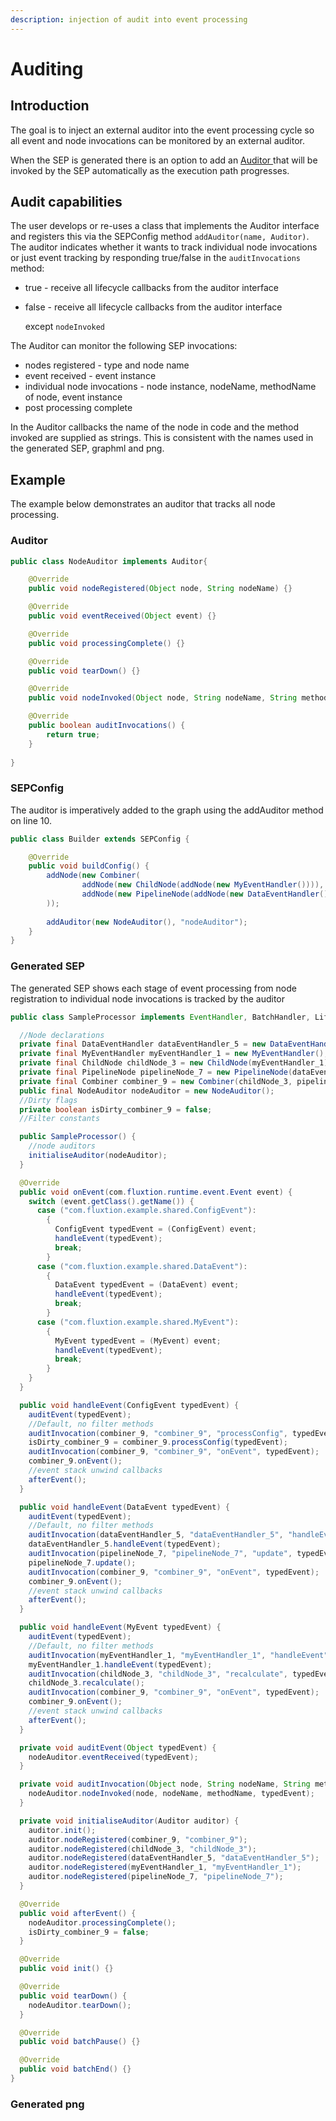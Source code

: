 ```yaml
---
description: injection of audit into event processing
---
```


# Auditing

## Introduction

The goal is to inject an external auditor into the event processing cycle so all event and node invocations can be monitored by an external auditor.

When the SEP is generated there is an option to add an [Auditor ](https://github.com/v12technology/fluxtion/blob/master/api/src/main/java/com/fluxtion/runtime/audit/Auditor.java)that will be invoked by the SEP automatically as the execution path progresses.

## Audit capabilities

The user develops or re-uses a class that implements the Auditor interface and registers this via the SEPConfig method `addAuditor(name, Auditor)`. The auditor indicates whether it wants to track individual node invocations or just event tracking by responding true/false in the `auditInvocations` method:

* true - receive all lifecycle callbacks from the auditor interface
* false - receive all lifecycle callbacks from the auditor interface

   except `nodeInvoked`

The Auditor can monitor the following SEP invocations:

* nodes registered - type and node name
* event received - event instance
* individual node invocations -  node instance, nodeName, methodName of node, event instance
* post processing complete

In the Auditor callbacks the name of the node in code and the method invoked are supplied as strings. This is consistent with the names used in the generated SEP, graphml and png.

## Example

The example below demonstrates an auditor that tracks all node processing.

### Auditor

```java
public class NodeAuditor implements Auditor{

    @Override
    public void nodeRegistered(Object node, String nodeName) {}

    @Override
    public void eventReceived(Object event) {}

    @Override
    public void processingComplete() {}

    @Override
    public void tearDown() {}

    @Override
    public void nodeInvoked(Object node, String nodeName, String methodName, Object event) {}

    @Override
    public boolean auditInvocations() {
        return true;
    }
    
}
```

### SEPConfig

The auditor is imperatively added to the graph using the addAuditor method on line 10.

```java
public class Builder extends SEPConfig {

    @Override
    public void buildConfig() {
        addNode(new Combiner( 
                addNode(new ChildNode(addNode(new MyEventHandler()))),
                addNode(new PipelineNode(addNode(new DataEventHandler())))
        ));
        
        addAuditor(new NodeAuditor(), "nodeAuditor");
    }
}
```

### Generated SEP

The generated SEP shows each stage of event processing from node registration to individual node invocations is tracked by the auditor

```java
public class SampleProcessor implements EventHandler, BatchHandler, Lifecycle {

  //Node declarations
  private final DataEventHandler dataEventHandler_5 = new DataEventHandler();
  private final MyEventHandler myEventHandler_1 = new MyEventHandler();
  private final ChildNode childNode_3 = new ChildNode(myEventHandler_1);
  private final PipelineNode pipelineNode_7 = new PipelineNode(dataEventHandler_5);
  private final Combiner combiner_9 = new Combiner(childNode_3, pipelineNode_7);
  public final NodeAuditor nodeAuditor = new NodeAuditor();
  //Dirty flags
  private boolean isDirty_combiner_9 = false;
  //Filter constants

  public SampleProcessor() {
    //node auditors
    initialiseAuditor(nodeAuditor);
  }

  @Override
  public void onEvent(com.fluxtion.runtime.event.Event event) {
    switch (event.getClass().getName()) {
      case ("com.fluxtion.example.shared.ConfigEvent"):
        {
          ConfigEvent typedEvent = (ConfigEvent) event;
          handleEvent(typedEvent);
          break;
        }
      case ("com.fluxtion.example.shared.DataEvent"):
        {
          DataEvent typedEvent = (DataEvent) event;
          handleEvent(typedEvent);
          break;
        }
      case ("com.fluxtion.example.shared.MyEvent"):
        {
          MyEvent typedEvent = (MyEvent) event;
          handleEvent(typedEvent);
          break;
        }
    }
  }

  public void handleEvent(ConfigEvent typedEvent) {
    auditEvent(typedEvent);
    //Default, no filter methods
    auditInvocation(combiner_9, "combiner_9", "processConfig", typedEvent);
    isDirty_combiner_9 = combiner_9.processConfig(typedEvent);
    auditInvocation(combiner_9, "combiner_9", "onEvent", typedEvent);
    combiner_9.onEvent();
    //event stack unwind callbacks
    afterEvent();
  }

  public void handleEvent(DataEvent typedEvent) {
    auditEvent(typedEvent);
    //Default, no filter methods
    auditInvocation(dataEventHandler_5, "dataEventHandler_5", "handleEvent", typedEvent);
    dataEventHandler_5.handleEvent(typedEvent);
    auditInvocation(pipelineNode_7, "pipelineNode_7", "update", typedEvent);
    pipelineNode_7.update();
    auditInvocation(combiner_9, "combiner_9", "onEvent", typedEvent);
    combiner_9.onEvent();
    //event stack unwind callbacks
    afterEvent();
  }

  public void handleEvent(MyEvent typedEvent) {
    auditEvent(typedEvent);
    //Default, no filter methods
    auditInvocation(myEventHandler_1, "myEventHandler_1", "handleEvent", typedEvent);
    myEventHandler_1.handleEvent(typedEvent);
    auditInvocation(childNode_3, "childNode_3", "recalculate", typedEvent);
    childNode_3.recalculate();
    auditInvocation(combiner_9, "combiner_9", "onEvent", typedEvent);
    combiner_9.onEvent();
    //event stack unwind callbacks
    afterEvent();
  }

  private void auditEvent(Object typedEvent) {
    nodeAuditor.eventReceived(typedEvent);
  }

  private void auditInvocation(Object node, String nodeName, String methodName, Object typedEvent) {
    nodeAuditor.nodeInvoked(node, nodeName, methodName, typedEvent);
  }

  private void initialiseAuditor(Auditor auditor) {
    auditor.init();
    auditor.nodeRegistered(combiner_9, "combiner_9");
    auditor.nodeRegistered(childNode_3, "childNode_3");
    auditor.nodeRegistered(dataEventHandler_5, "dataEventHandler_5");
    auditor.nodeRegistered(myEventHandler_1, "myEventHandler_1");
    auditor.nodeRegistered(pipelineNode_7, "pipelineNode_7");
  }

  @Override
  public void afterEvent() {
    nodeAuditor.processingComplete();
    isDirty_combiner_9 = false;
  }

  @Override
  public void init() {}

  @Override
  public void tearDown() {
    nodeAuditor.tearDown();
  }

  @Override
  public void batchPause() {}

  @Override
  public void batchEnd() {}
}

```

### Generated png



